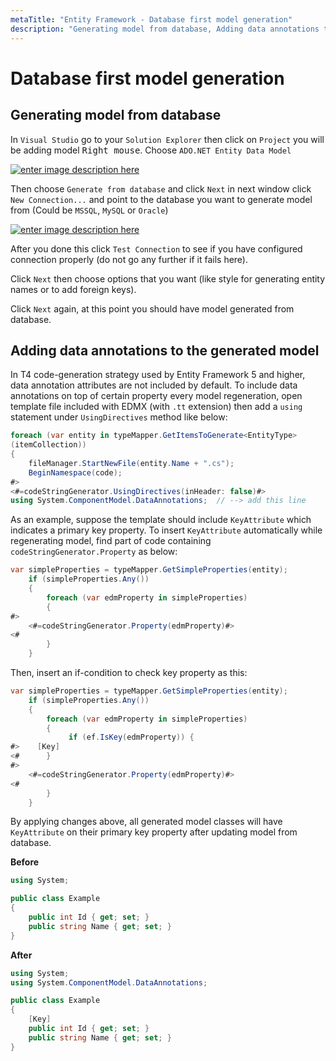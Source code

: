 ```yaml
---
metaTitle: "Entity Framework - Database first model generation"
description: "Generating model from database, Adding data annotations to the generated model"
---
```


# Database first model generation



## Generating model from database


In `Visual Studio` go to your `Solution Explorer` then click on `Project` you will be adding model <kbd>Right mouse</kbd>. Choose `ADO.NET Entity Data Model`

[<img src="http://i.stack.imgur.com/mCO7W.png" alt="enter image description here" />](http://i.stack.imgur.com/mCO7W.png)

Then choose `Generate from database` and click `Next` in next window click `New Connection...` and point to the database you want to generate model from (Could be `MSSQL`, `MySQL` or `Oracle`)

[<img src="http://i.stack.imgur.com/JvFsr.png" alt="enter image description here" />](http://i.stack.imgur.com/JvFsr.png)

After you done this click `Test Connection` to see if you have configured connection properly (do not go any further if it fails here).

Click `Next` then choose options that you want (like style for generating entity names or to add foreign keys).

Click `Next` again, at this point you should have model generated from database.



## Adding data annotations to the generated model


In T4 code-generation strategy used by Entity Framework 5 and higher, data annotation attributes are not included by default. To include data annotations on top of certain property every model regeneration, open template file included with EDMX (with `.tt` extension) then add a `using` statement under `UsingDirectives` method like below:

```cs
foreach (var entity in typeMapper.GetItemsToGenerate<EntityType>
(itemCollection))
{
    fileManager.StartNewFile(entity.Name + ".cs");
    BeginNamespace(code);
#>
<#=codeStringGenerator.UsingDirectives(inHeader: false)#>
using System.ComponentModel.DataAnnotations;  // --> add this line

```

As an example, suppose the template should include `KeyAttribute` which indicates a primary key property. To insert `KeyAttribute` automatically while regenerating model, find part of code containing `codeStringGenerator.Property` as below:

```cs
var simpleProperties = typeMapper.GetSimpleProperties(entity);
    if (simpleProperties.Any())
    {
        foreach (var edmProperty in simpleProperties)
        {
#>
    <#=codeStringGenerator.Property(edmProperty)#>
<#
        }
    }

```

Then, insert an if-condition to check key property as this:

```cs
var simpleProperties = typeMapper.GetSimpleProperties(entity);
    if (simpleProperties.Any())
    {
        foreach (var edmProperty in simpleProperties)
        {
             if (ef.IsKey(edmProperty)) { 
#>    [Key]
<#      } 
#>
    <#=codeStringGenerator.Property(edmProperty)#>
<#
        }
    }

```

By applying changes above, all generated model classes will have `KeyAttribute` on their primary key property after updating model from database.

**Before**

```cs
using System;

public class Example
{
    public int Id { get; set; }
    public string Name { get; set; }
}

```

**After**

```cs
using System;
using System.ComponentModel.DataAnnotations;

public class Example
{
    [Key]
    public int Id { get; set; }
    public string Name { get; set; }
}

```

